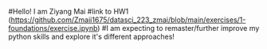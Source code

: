 #Hello! I am Ziyang Mai
#link to HW1
(https://github.com/Zmaii1675/datasci_223_zmai/blob/main/exercises/1-foundations/exercise.ipynb)
#I am expecting to remaster/further improve my python skills and explore it's different approaches!